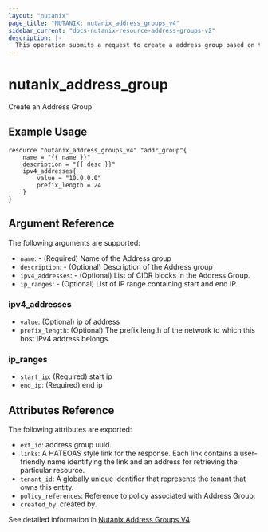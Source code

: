 ```yaml
---
layout: "nutanix"
page_title: "NUTANIX: nutanix_address_groups_v4"
sidebar_current: "docs-nutanix-resource-address-groups-v2"
description: |-
  This operation submits a request to create a address group based on the input parameters.
---
```


# nutanix_address_group

Create an Address Group

## Example Usage

``` hcl
resource "nutanix_address_groups_v4" "addr_group"{
    name = "{{ name }}"
    description = "{{ desc }}"
    ipv4_addresses{
        value = "10.0.0.0"
        prefix_length = 24
    }
}
```


## Argument Reference

The following arguments are supported:

* `name`: - (Required) Name of the Address group
* `description`: - (Optional) Description of the Address group
* `ipv4_addresses`: - (Optional) List of CIDR blocks in the Address Group.
* `ip_ranges`: - (Optional) List of IP range containing start and end IP.


### ipv4_addresses
* `value`: (Optional) ip of address
* `prefix_length`: (Optional) The prefix length of the network to which this host IPv4 address belongs.


### ip_ranges
* `start_ip`: (Required) start ip
* `end_ip`: (Required) end ip


## Attributes Reference

The following attributes are exported:

* `ext_id`: address group uuid.
* `links`: A HATEOAS style link for the response. Each link contains a user-friendly name identifying the link and an address for retrieving the particular resource.
* `tenant_id`: A globally unique identifier that represents the tenant that owns this entity. 
* `policy_references`: Reference to policy associated with Address Group.
* `created_by`: created by.


See detailed information in [Nutanix Address Groups V4](https://developers.nutanix.com/api-reference?namespace=microseg&version=v4.0.b1).
